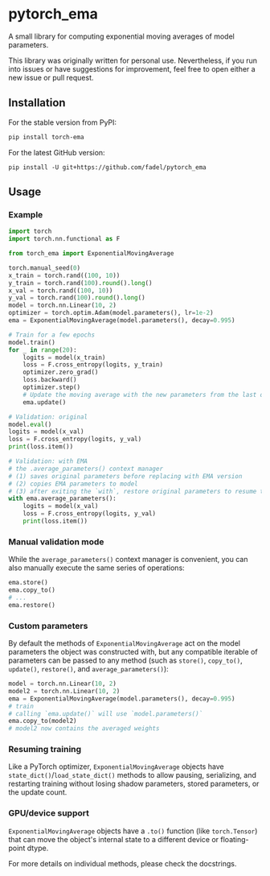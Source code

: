 # pytorch_ema

A small library for computing exponential moving averages of model
parameters.

This library was originally written for personal use. Nevertheless, if you run into issues
or have suggestions for improvement, feel free to open either a new issue or
pull request.

## Installation
For the stable version from PyPI:
```bash
pip install torch-ema
```

For the latest GitHub version:
```
pip install -U git+https://github.com/fadel/pytorch_ema
```

## Usage

### Example

```python
import torch
import torch.nn.functional as F

from torch_ema import ExponentialMovingAverage

torch.manual_seed(0)
x_train = torch.rand((100, 10))
y_train = torch.rand(100).round().long()
x_val = torch.rand((100, 10))
y_val = torch.rand(100).round().long()
model = torch.nn.Linear(10, 2)
optimizer = torch.optim.Adam(model.parameters(), lr=1e-2)
ema = ExponentialMovingAverage(model.parameters(), decay=0.995)

# Train for a few epochs
model.train()
for _ in range(20):
    logits = model(x_train)
    loss = F.cross_entropy(logits, y_train)
    optimizer.zero_grad()
    loss.backward()
    optimizer.step()
    # Update the moving average with the new parameters from the last optimizer step
    ema.update()

# Validation: original
model.eval()
logits = model(x_val)
loss = F.cross_entropy(logits, y_val)
print(loss.item())

# Validation: with EMA
# the .average_parameters() context manager
# (1) saves original parameters before replacing with EMA version
# (2) copies EMA parameters to model
# (3) after exiting the `with`, restore original parameters to resume training later
with ema.average_parameters():
    logits = model(x_val)
    loss = F.cross_entropy(logits, y_val)
    print(loss.item())
```

### Manual validation mode

While the `average_parameters()` context manager is convenient, you can also manually execute the same series of operations:
```python
ema.store()
ema.copy_to()
# ...
ema.restore()
```

### Custom parameters

By default the methods of `ExponentialMovingAverage` act on the model parameters the object was constructed with, but any compatible iterable of parameters can be passed to any method (such as `store()`, `copy_to()`, `update()`, `restore()`, and `average_parameters()`):
```python
model = torch.nn.Linear(10, 2)
model2 = torch.nn.Linear(10, 2)
ema = ExponentialMovingAverage(model.parameters(), decay=0.995)
# train
# calling `ema.update()` will use `model.parameters()`
ema.copy_to(model2)
# model2 now contains the averaged weights
```

### Resuming training

Like a PyTorch optimizer, `ExponentialMovingAverage` objects have `state_dict()`/`load_state_dict()` methods to allow pausing, serializing, and restarting training without losing shadow parameters, stored parameters, or the update count.

### GPU/device support

`ExponentialMovingAverage` objects have a `.to()` function (like `torch.Tensor`) that can move the object's internal state to a different device or floating-point dtype.


For more details on individual methods, please check the docstrings.
